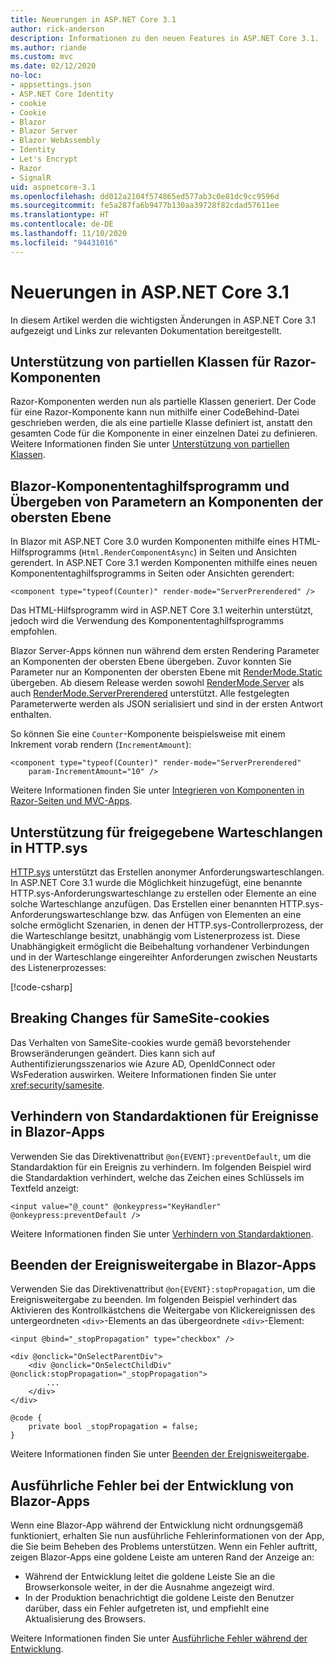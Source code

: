 ```yaml
---
title: Neuerungen in ASP.NET Core 3.1
author: rick-anderson
description: Informationen zu den neuen Features in ASP.NET Core 3.1.
ms.author: riande
ms.custom: mvc
ms.date: 02/12/2020
no-loc:
- appsettings.json
- ASP.NET Core Identity
- cookie
- Cookie
- Blazor
- Blazor Server
- Blazor WebAssembly
- Identity
- Let's Encrypt
- Razor
- SignalR
uid: aspnetcore-3.1
ms.openlocfilehash: dd012a2104f574865ed577ab3c0e81dc9cc9596d
ms.sourcegitcommit: fe5a287fa6b9477b130aa39728f82cdad57611ee
ms.translationtype: HT
ms.contentlocale: de-DE
ms.lasthandoff: 11/10/2020
ms.locfileid: "94431016"
---
```

# <a name="whats-new-in-aspnet-core-31"></a>Neuerungen in ASP.NET Core 3.1

In diesem Artikel werden die wichtigsten Änderungen in ASP.NET Core 3.1 aufgezeigt und Links zur relevanten Dokumentation bereitgestellt.

## <a name="partial-class-support-for-no-locrazor-components"></a>Unterstützung von partiellen Klassen für Razor-Komponenten

Razor-Komponenten werden nun als partielle Klassen generiert. Der Code für eine Razor-Komponente kann nun mithilfe einer CodeBehind-Datei geschrieben werden, die als eine partielle Klasse definiert ist, anstatt den gesamten Code für die Komponente in einer einzelnen Datei zu definieren. Weitere Informationen finden Sie unter [Unterstützung von partiellen Klassen](xref:blazor/components/index#partial-class-support).

## <a name="no-locblazor-component-tag-helper-and-pass-parameters-to-top-level-components"></a>Blazor-Komponententaghilfsprogramm und Übergeben von Parametern an Komponenten der obersten Ebene

In Blazor mit ASP.NET Core 3.0 wurden Komponenten mithilfe eines HTML-Hilfsprogramms (`Html.RenderComponentAsync`) in Seiten und Ansichten gerendert. In ASP.NET Core 3.1 werden Komponenten mithilfe eines neuen Komponententaghilfsprogramms in Seiten oder Ansichten gerendert:

```cshtml
<component type="typeof(Counter)" render-mode="ServerPrerendered" />
```

Das HTML-Hilfsprogramm wird in ASP.NET Core 3.1 weiterhin unterstützt, jedoch wird die Verwendung des Komponententaghilfsprogramms empfohlen.

Blazor Server-Apps können nun während dem ersten Rendering Parameter an Komponenten der obersten Ebene übergeben. Zuvor konnten Sie Parameter nur an Komponenten der obersten Ebene mit [RenderMode.Static](xref:Microsoft.AspNetCore.Mvc.Rendering.RenderMode.Static) übergeben. Ab diesem Release werden sowohl [RenderMode.Server](xref:Microsoft.AspNetCore.Mvc.Rendering.RenderMode.Server) als auch [RenderMode.ServerPrerendered](xref:Microsoft.AspNetCore.Mvc.Rendering.RenderMode.ServerPrerendered) unterstützt. Alle festgelegten Parameterwerte werden als JSON serialisiert und sind in der ersten Antwort enthalten.

So können Sie eine `Counter`-Komponente beispielsweise mit einem Inkrement vorab rendern (`IncrementAmount`):

```cshtml
<component type="typeof(Counter)" render-mode="ServerPrerendered" 
    param-IncrementAmount="10" />
```

Weitere Informationen finden Sie unter [Integrieren von Komponenten in Razor-Seiten und MVC-Apps](xref:blazor/components/prerendering-and-integration).

## <a name="support-for-shared-queues-in-httpsys"></a>Unterstützung für freigegebene Warteschlangen in HTTP.sys

[HTTP.sys](xref:fundamentals/servers/httpsys) unterstützt das Erstellen anonymer Anforderungswarteschlangen. In ASP.NET Core 3.1 wurde die Möglichkeit hinzugefügt, eine benannte HTTP.sys-Anforderungswarteschlange zu erstellen oder Elemente an eine solche Warteschlange anzufügen. Das Erstellen einer benannten HTTP.sys-Anforderungswarteschlange bzw. das Anfügen von Elementen an eine solche ermöglicht Szenarien, in denen der HTTP.sys-Controllerprozess, der die Warteschlange besitzt, unabhängig vom Listenerprozess ist. Diese Unabhängigkeit ermöglicht die Beibehaltung vorhandener Verbindungen und in der Warteschlange eingereihter Anforderungen zwischen Neustarts des Listenerprozesses:

[!code-csharp[](sample/Program.cs?name=snippet)]

## <a name="breaking-changes-for-samesite-no-loccookies"></a>Breaking Changes für SameSite-cookies

Das Verhalten von SameSite-cookies wurde gemäß bevorstehender Browseränderungen geändert. Dies kann sich auf Authentifizierungsszenarios wie Azure AD, OpenIdConnect oder WsFederation auswirken. Weitere Informationen finden Sie unter <xref:security/samesite>.

## <a name="prevent-default-actions-for-events-in-no-locblazor-apps"></a>Verhindern von Standardaktionen für Ereignisse in Blazor-Apps

Verwenden Sie das Direktivenattribut `@on{EVENT}:preventDefault`, um die Standardaktion für ein Ereignis zu verhindern. Im folgenden Beispiel wird die Standardaktion verhindert, welche das Zeichen eines Schlüssels im Textfeld anzeigt:

```razor
<input value="@_count" @onkeypress="KeyHandler" @onkeypress:preventDefault />
```

Weitere Informationen finden Sie unter [Verhindern von Standardaktionen](xref:blazor/components/event-handling#prevent-default-actions).

## <a name="stop-event-propagation-in-no-locblazor-apps"></a>Beenden der Ereignisweitergabe in Blazor-Apps

Verwenden Sie das Direktivenattribut `@on{EVENT}:stopPropagation`, um die Ereignisweitergabe zu beenden. Im folgenden Beispiel verhindert das Aktivieren des Kontrollkästchens die Weitergabe von Klickereignissen des untergeordneten `<div>`-Elements an das übergeordnete `<div>`-Element:

```razor
<input @bind="_stopPropagation" type="checkbox" />

<div @onclick="OnSelectParentDiv">
    <div @onclick="OnSelectChildDiv" @onclick:stopPropagation="_stopPropagation">
        ...
    </div>
</div>

@code {
    private bool _stopPropagation = false;
}
```

Weitere Informationen finden Sie unter [Beenden der Ereignisweitergabe](xref:blazor/components/event-handling#stop-event-propagation).

## <a name="detailed-errors-during-no-locblazor-app-development"></a>Ausführliche Fehler bei der Entwicklung von Blazor-Apps

Wenn eine Blazor-App während der Entwicklung nicht ordnungsgemäß funktioniert, erhalten Sie nun ausführliche Fehlerinformationen von der App, die Sie beim Beheben des Problems unterstützen. Wenn ein Fehler auftritt, zeigen Blazor-Apps eine goldene Leiste am unteren Rand der Anzeige an:

* Während der Entwicklung leitet die goldene Leiste Sie an die Browserkonsole weiter, in der die Ausnahme angezeigt wird.
* In der Produktion benachrichtigt die goldene Leiste den Benutzer darüber, dass ein Fehler aufgetreten ist, und empfiehlt eine Aktualisierung des Browsers.

Weitere Informationen finden Sie unter [Ausführliche Fehler während der Entwicklung](xref:blazor/fundamentals/handle-errors#detailed-errors-during-development).
